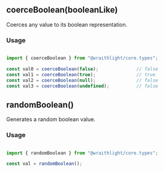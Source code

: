 ## coerceBoolean(booleanLike)
Coerces any value to its boolean representation.

### Usage
```ts

import { coerceBoolean } from "@wraithlight/core.types";

const val0 = coerceBoolean(false);              // false
const val1 = coerceBoolean(true);               // true
const val2 = coerceBoolean(null);               // false
const val3 = coerceBoolean(undefined);          // false

```

## randomBoolean()
Generates a random boolean value.

### Usage
```ts

import { randomBoolean } from "@wraithlight/core.types";

const val = randomBoolean();

```
